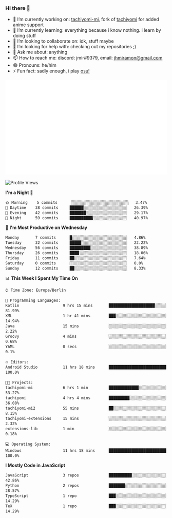 ### Hi there 👋



<!--
**jmir1/jmir1** is a ✨ _special_ ✨ repository because its `README.md` (this file) appears on your GitHub profile.

Here are some ideas to get you started:
-->
- 🔭 I’m currently working on: [tachiyomi-mi](https://github.com/jmir1/tachiyomi-mi), fork of [tachiyomi](https://github.com/tachiyomiorg/tachiyomi) for added anime support
- 🌱 I’m currently learning: everything because i know nothing. i learn by doing stuff
- 👯 I’m looking to collaborate on: idk, stuff maybe
- 🤔 I’m looking for help with: checking out my repositories ;)
- 💬 Ask me about: anything
- 📫 How to reach me: discord: jmir#9379, email: jhmiramon@gmail.com
- 😄 Pronouns: he/him
- ⚡ Fun fact: sadly enough, i play [osu!](https://osu.ppy.sh/users/18018426)
<div>
	<p align="center">
		<img src="https://github.com/jmir1/github-stats/blob/master/generated/overview.svg">
	</p>
</div>

<!--START_SECTION:waka-->
![Profile Views](http://img.shields.io/badge/Profile%20Views-0-blue)

**I'm a Night 🦉** 

```text
🌞 Morning    5 commits      ░░░░░░░░░░░░░░░░░░░░░░░░░   3.47% 
🌆 Daytime    38 commits     ██████░░░░░░░░░░░░░░░░░░░   26.39% 
🌃 Evening    42 commits     ███████░░░░░░░░░░░░░░░░░░   29.17% 
🌙 Night      59 commits     ██████████░░░░░░░░░░░░░░░   40.97%

```
📅 **I'm Most Productive on Wednesday** 

```text
Monday       7 commits      █░░░░░░░░░░░░░░░░░░░░░░░░   4.86% 
Tuesday      32 commits     █████░░░░░░░░░░░░░░░░░░░░   22.22% 
Wednesday    56 commits     █████████░░░░░░░░░░░░░░░░   38.89% 
Thursday     26 commits     ████░░░░░░░░░░░░░░░░░░░░░   18.06% 
Friday       11 commits     ██░░░░░░░░░░░░░░░░░░░░░░░   7.64% 
Saturday     0 commits      ░░░░░░░░░░░░░░░░░░░░░░░░░   0.0% 
Sunday       12 commits     ██░░░░░░░░░░░░░░░░░░░░░░░   8.33%

```


📊 **This Week I Spent My Time On** 

```text
⌚︎ Time Zone: Europe/Berlin

💬 Programming Languages: 
Kotlin                   9 hrs 15 mins       ████████████████████░░░░░   81.99% 
XML                      1 hr 41 mins        ███░░░░░░░░░░░░░░░░░░░░░░   14.94% 
Java                     15 mins             ░░░░░░░░░░░░░░░░░░░░░░░░░   2.22% 
Groovy                   4 mins              ░░░░░░░░░░░░░░░░░░░░░░░░░   0.68% 
YAML                     0 secs              ░░░░░░░░░░░░░░░░░░░░░░░░░   0.1%

🔥 Editors: 
Android Studio           11 hrs 18 mins      █████████████████████████   100.0%

🐱‍💻 Projects: 
tachiyomi-mi             6 hrs 1 min         █████████████░░░░░░░░░░░░   53.27% 
tachiyomi                4 hrs 4 mins        █████████░░░░░░░░░░░░░░░░   36.08% 
tachiyomi-mi2            55 mins             ██░░░░░░░░░░░░░░░░░░░░░░░   8.15% 
tachiyomi-extensions     15 mins             ░░░░░░░░░░░░░░░░░░░░░░░░░   2.32% 
extensions-lib           1 min               ░░░░░░░░░░░░░░░░░░░░░░░░░   0.18%

💻 Operating System: 
Windows                  11 hrs 18 mins      █████████████████████████   100.0%

```

**I Mostly Code in JavaScript** 

```text
JavaScript               3 repos             ██████████░░░░░░░░░░░░░░░   42.86% 
Python                   2 repos             ███████░░░░░░░░░░░░░░░░░░   28.57% 
TypeScript               1 repo              ███░░░░░░░░░░░░░░░░░░░░░░   14.29% 
TeX                      1 repo              ███░░░░░░░░░░░░░░░░░░░░░░   14.29%

```



<!--END_SECTION:waka-->
